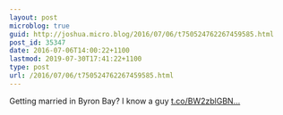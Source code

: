```yaml
---
layout: post
microblog: true
guid: http://joshua.micro.blog/2016/07/06/t750524762267459585.html
post_id: 35347
date: 2016-07-06T14:00:22+1100
lastmod: 2019-07-30T17:41:22+1100
type: post
url: /2016/07/06/t750524762267459585.html
---
```

Getting married in Byron Bay? I know a guy [t.co/BW2zblGBN...](https://t.co/BW2zblGBNH)
